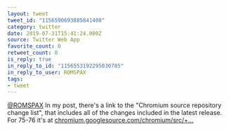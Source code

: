 ```yaml
---
layout: tweet
tweet_id: "1156590693885841408"
category: twitter
date: 2019-07-31T15:41:24.000Z
source: Twitter Web App
favorite_count: 0
retweet_count: 0
is_reply: true
in_reply_to_id: "1156553192295030785"
in_reply_to_user: ROMSPAX
tags:
- tweet
---
```


[@ROMSPAX](https://twitter.com/@ROMSPAX) In my post, there's a link to the "Chromium source repository change list", that includes all of the changes included in the latest release. For 75-76 it's at [chromium.googlesource.com/chromium/src/+…](https://chromium.googlesource.com/chromium/src/+log/75.0.3770.67..76.0.3809.88)
